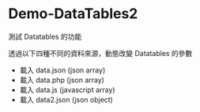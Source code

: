 # Demo-DataTables2
測試 Datatables 的功能

透過以下四種不同的資料來源，動態改變 Datatables 的參數
- 載入 data.json (json array)
- 載入 data.php (json array)
- 載入 data.js (javascript array)
- 載入 data2.json (json object)